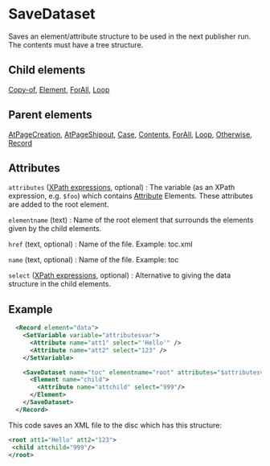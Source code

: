 # SaveDataset



Saves an element/attribute structure to be used in the next publisher run. The contents must have a tree structure.



##  Child elements

[Copy-of](../copy_of.md), [Element](../element.md), [ForAll](../forall.md), [Loop](../loop.md)

##  Parent elements

[AtPageCreation](../atpagecreation.md), [AtPageShipout](../atpageshipout.md), [Case](../case.md), [Contents](../contents.md), [ForAll](../forall.md), [Loop](../loop.md), [Otherwise](../otherwise.md), [Record](../record.md)


## Attributes



`attributes` ([XPath expressions](../../manual/xpath.md), optional)
:   The variable (as an XPath expression, e.g. `$foo`) which contains [Attribute](../attribute.md) Elements. These attributes are added to the root element.




`elementname` (text)
:   Name of the root element that surrounds the elements given by the child elements.




`href` (text, optional)
:   Name of the file. Example: toc.xml




`name` (text, optional)
:   Name of the file. Example: toc




`select` ([XPath expressions](../../manual/xpath.md), optional)
:   Alternative to giving the data structure in the child elements.




## Example

```xml
  <Record element="data">
    <SetVariable variable="attributesvar">
      <Attribute name="att1" select="'Hello'" />
      <Attribute name="att2" select="123" />
    </SetVariable>

    <SaveDataset name="toc" elementname="root" attributes="$attributesvar">
      <Element name="child">
        <Attribute name="attchild" select="999"/>
      </Element>
    </SaveDataset>
  </Record>

```

This code saves an XML file to the disc which has this structure:


```xml
<root att1="Hello" att2="123">
 <child attchild="999"/>
</root>

```





